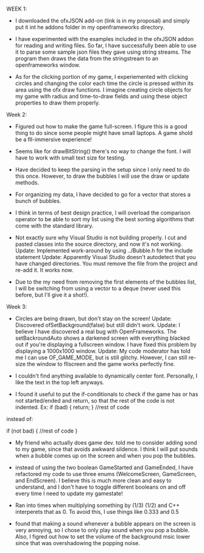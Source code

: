 WEEK 1:
- I downloaded the ofxJSON add-on (link is in my proposal) and simply put it int he addons folder in my openframeworks directory.

- I have experimented with the examples included in the ofxJSON addon for reading and writing files. So far, I have successfully been able to use it to parse some sample json files they gave using string streams. The program then draws the data from the stringstream to an openframeworks window.

- As for the clicking portion of my game, I experiemented with clicking circles and changing the color each time the circle is pressed within its area using the ofx draw functions. I imagine creating circle objects for my game with radius and time-to-draw fields and using these object properties to draw them properly.

Week 2:
- Figured out how to make the game full-screen. I figure this is a good thing to do since some people might have small laptops. A game shold be a fll-immersive experience!

- Seems like for drawBitString() there's no way to change the font. I will have to work with small text size for testing. 

- Have decided to keep the parsing in the setup since I only need to do this once. However, to draw the bubbles I will use the draw or update methods.

- For organizing my data, I have decided to go for a vector that stores a bunch of bubbles.

- I think in terms of best design practice, I will overload the comparison operator to be able to sort my list using the best sorting algorithms that come with the standard library. 

- Not exactly sure why Visual Studio is not building properly. I cut and pasted classes into the source directory, and now it's not working.
Update: Implemented work-around by using ../Bubble.h for the include statement
Update: Apparently Visual Studio doesn't autodetect that you have changed directories. You must remove the file from the project and re-add it. It works now.

- Due to the my need from removing the first elements of the bubbles list, I will be switching from using a vector to a deque (never used this before, but I'll give it a shot!).

Week 3:
- Circles are being drawn, but don't stay on the screen!
Update: Discovered ofSetBackground(false) but still didn't work.
Update: I believe I have discovered a real bug with OpenFrameworks. The setBackroundAuto shows a darkened screen with everything blacked out if you're displaying a fullscreen window. I have fixed this problem by displaying a 1000x1000 window.
Update: My code moderator has told me I can use OF_GAME_MODE, but is still glitchy. However, I can still re-size the window to fllscreen and the game works perfectly fine.

- I couldn't find anything available to dynamically center font. Personally, I like the text in the top left anyways. 

- I found it useful to put the if-conditionals to check if the game has or has not started/ended and return, so that the rest of the code is not indented. 
Ex: 
if (bad) {
	return;
}
//rest of code

instead of:

if (not bad) {
	//rest of code
}

- My friend who actually does game dev. told me to consider adding sond to my game, since that avoids awkward sildence. I think I will put sounds when a bubble comes up on the screen and when you pop the bubbles. 

- instead of using the two boolean GameStarted and GameEnded, I have refactored my code to use three enums (WelcomeScreen, GameScreen, and EndScreen). I believe this is much more clean and easy to understand, and I don't have to toggle different booleans on and off every time I need to update my gamestate!

- Ran into times when multiplying something by (1/3) (1/2) and C++ interperets that as 0. To avoid this, I use things like 0.333 and 0.5

- found that making a sound whenever a bubble appears on the screen is very annoying, so I chose to only play sound when you pop a bubble. Also, I figred out how to set the volume of the background msic lower since that was overshadowing the popping noise.